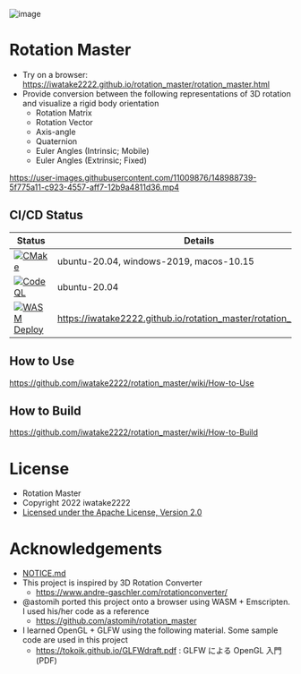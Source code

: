 ![image](https://user-images.githubusercontent.com/11009876/148997642-8a54899a-8547-44a8-a211-b7d8f4b9b063.png)

# Rotation Master
- Try on a browser: https://iwatake2222.github.io/rotation_master/rotation_master.html
- Provide conversion between the following representations of 3D rotation and visualize a rigid body orientation
    - Rotation Matrix
    - Rotation Vector
    - Axis-angle
    - Quaternion
    - Euler Angles (Intrinsic; Mobile)
    - Euler Angles (Extrinsic; Fixed)

https://user-images.githubusercontent.com/11009876/148988739-5f775a11-c923-4557-aff7-12b9a4811d36.mp4

## CI/CD Status
Status | Details
------ | ----------
[![CMake](https://github.com/iwatake2222/rotation_master/actions/workflows/cmake.yml/badge.svg)](https://github.com/iwatake2222/rotation_master/actions/workflows/cmake.yml) | ubuntu-20.04, windows-2019, macos-10.15
[![CodeQL](https://github.com/iwatake2222/rotation_master/actions/workflows/codeql-analysis.yml/badge.svg)](https://github.com/iwatake2222/rotation_master/actions/workflows/codeql-analysis.yml) | ubuntu-20.04
[![WASM Deploy](https://github.com/iwatake2222/rotation_master/actions/workflows/release_emscripten.yml/badge.svg)](https://github.com/iwatake2222/rotation_master/actions/workflows/release_emscripten.yml) | https://iwatake2222.github.io/rotation_master/rotation_master.html

## How to Use
https://github.com/iwatake2222/rotation_master/wiki/How-to-Use

## How to Build
https://github.com/iwatake2222/rotation_master/wiki/How-to-Build

# License
- Rotation Master
- Copyright 2022 iwatake2222
- [Licensed under the Apache License, Version 2.0](LICENSE)

# Acknowledgements
- [NOTICE.md](NOTICE.md)
- This project is inspired by 3D Rotation Converter
    - https://www.andre-gaschler.com/rotationconverter/
- @astomih ported this project onto a browser using WASM + Emscripten. I used his/her code as a reference
    - https://github.com/astomih/rotation_master
- I learned OpenGL + GLFW using the following material. Some sample code are used in this project
    - https://tokoik.github.io/GLFWdraft.pdf : GLFW による OpenGL 入門 (PDF)
